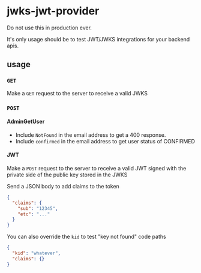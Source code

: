 # jwks-jwt-provider

Do not use this in production ever.

It's only usage should be to test JWT/JWKS integrations for your backend apis.

## usage

### `GET`

Make a `GET` request to the server to receive a valid JWKS

### `POST`

#### AdminGetUser

 * Include `NotFound` in the email address to get a 400 response.
 * Include `confirmed` in the email address to get user status of CONFIRMED

#### JWT
Make a `POST` request to the server to receive a valid JWT signed with the private side of the public key stored in the JWKS

Send a JSON body to add claims to the token

```json
{
  "claims": {
    "sub": "12345",
    "etc": "..."
  }
}
```

You can also override the `kid` to test "key not found" code paths

```json
{
  "kid": "whatever",
  "claims": {}
}
```

